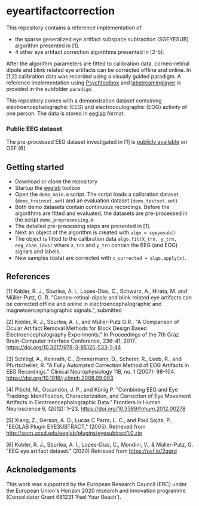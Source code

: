 # eyeartifactcorrection

This repository contains a reference implementation of 
* the sparse generalized eye artifact subspace subtraction (SGEYESUB) algorithm presented in [1].
* 4 other eye artifact correction algorithms presented in [2-5].

After the algorithm parameters are fitted to calibration data, corneo-retinal dipole and blink related eye artifacts can be corrected offline and online.
In [1,2] calibration data was recorded using a visually guided paradigm. A reference implementation using [Psychtoolbox](http://psychtoolbox.org/) and [labstreaminglayer](https://github.com/sccn/labstreaminglayer) is provided in the subfolder `paradigm`.

This repository comes with a demonstration dataset containing electroencephalographic (EEG) and electrooculographic (EOG) activity of one person. The data is stored in [eeglab](https://sccn.ucsd.edu/eeglab/index.php) format.

### Public EEG dataset

The pre-processed EEG dataset investigated in [1] is [publicly available](https://osf.io/2qgrd/) on OSF [6].

## Getting started
* Download or clone the repository
* Startup the [eeglab](https://sccn.ucsd.edu/wiki/Chapter_01:_Loading_Data_in_EEGLAB#Installing_EEGLAB_and_tutorial_files) toolbox
* Open the `demo_main.m` script. The script loads a calibration dataset (`demo_trainset.set`) and an evaluation dataset (`demo_testset.set`). 
* Both demo datasets contain continuous recordings. Before the algorithms are fitted and evaluated, the datasets are pre-processed in the script `demo_preprocessing.m`
* The detailed pre-processing steps are presented in [1]. 
* Next an object of the algorithm is created with `algo = sgeyesub()`
* The object is fitted to the calibration data `algo.fit(X_trn, y_trn, eeg_chan_idxs)` where `X_trn` and `y_trn` contain the EEG (and EOG) signals and labels.
* New samples (data) are corrected with `x_corrected = algo.apply(x)`.

## References

[1] Kobler, R. J., Sburlea, A. I., Lopes-Dias, C., Schwarz, A., Hirata, M. and Müller-Putz, G. R. "Corneo-retinal-dipole and blink related eye artifacts can be corrected offline and online in electroencephalographic and magnetoencephalographic signals.", submitted

[2] Kobler, R. J., Sburlea, A. I., and Müller-Putz G.R., "A Comparison of Ocular Artifact Removal Methods for Block Design Based Electroencephalography Experiments." In Proceedings of the 7th Graz Brain-Computer Interface Conference, 236–41, 2017. https://doi.org/10.3217/978-3-85125-533-1-44

[3] Schlögl, A., Keinrath, C., Zimmermann, D., Scherer, R., Leeb, R., and Pfurtscheller, R. "A Fully Automated Correction Method of EOG Artifacts in EEG Recordings." Clinical Neurophysiology 118, no. 1 (2007): 98–104. https://doi.org/10.1016/j.clinph.2006.09.003

[4] Plöchl, M., Ossandón, J. P., and König P. "Combining EEG and Eye Tracking: Identification, Characterization, and Correction of Eye Movement Artifacts in Electroencephalographic Data." Frontiers in Human Neuroscience 6, (2012): 1–23. https://doi.org/10.3389/fnhum.2012.00278

[5] Xiang, Z., Gerson, A. D., Lucas C Parra, L. C., and Paul Sajda, P. "EEGLAB Plugin EYESUBTRACT," (2005). Retrieved from http://sccn.ucsd.edu/eeglab/plugins/eyesubtract1.0.zip

[6] Kobler, R. J., Sburlea, A. I., Lopes-Dias, C., Mondini, V., & Müller-Putz, G. "EEG eye artifact dataset." (2020) Retrieved from https://osf.io/2qgrd 

## Acknoledgements
This work was supported by the European Research Council (ERC) under the European Union's Horizon 2020 research and innovation programme (Consolidator Grant 681231 'Feel Your Reach').